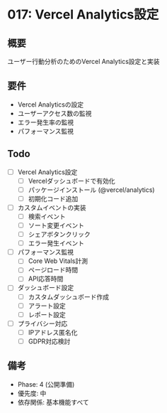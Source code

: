 # 017: Vercel Analytics設定

## 概要
ユーザー行動分析のためのVercel Analytics設定と実装

## 要件
- Vercel Analyticsの設定
- ユーザーアクセス数の監視
- エラー発生率の監視
- パフォーマンス監視

## Todo
- [ ] Vercel Analytics設定
  - [ ] Vercelダッシュボードで有効化
  - [ ] パッケージインストール (@vercel/analytics)
  - [ ] 初期化コード追加
- [ ] カスタムイベントの実装
  - [ ] 検索イベント
  - [ ] ソート変更イベント
  - [ ] シェアボタンクリック
  - [ ] エラー発生イベント
- [ ] パフォーマンス監視
  - [ ] Core Web Vitals計測
  - [ ] ページロード時間
  - [ ] API応答時間
- [ ] ダッシュボード設定
  - [ ] カスタムダッシュボード作成
  - [ ] アラート設定
  - [ ] レポート設定
- [ ] プライバシー対応
  - [ ] IPアドレス匿名化
  - [ ] GDPR対応検討

## 備考
- Phase: 4 (公開準備)
- 優先度: 中
- 依存関係: 基本機能すべて